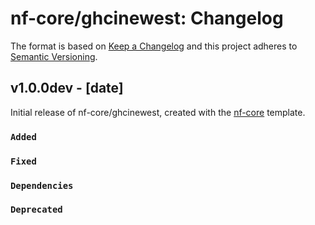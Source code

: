 # nf-core/ghcinewest: Changelog

The format is based on [Keep a Changelog](https://keepachangelog.com/en/1.0.0/)
and this project adheres to [Semantic Versioning](https://semver.org/spec/v2.0.0.html).

## v1.0.0dev - [date]

Initial release of nf-core/ghcinewest, created with the [nf-core](https://nf-co.re/) template.

### `Added`

### `Fixed`

### `Dependencies`

### `Deprecated`
